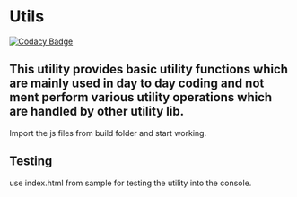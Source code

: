 # Utils

[![Codacy Badge](https://api.codacy.com/project/badge/Grade/67d0629413274ccf96c802c62274536a)](https://app.codacy.com/app/tpn/Utils?utm_source=github.com&utm_medium=referral&utm_content=nimjetushar/Utils&utm_campaign=Badge_Grade_Settings)

## This utility provides basic utility functions which are mainly used in day to day coding and not ment perform various utility operations which are handled by other utility lib.

Import the js files from build folder and start working.

## Testing

use index.html from sample for testing the utility into the console.
